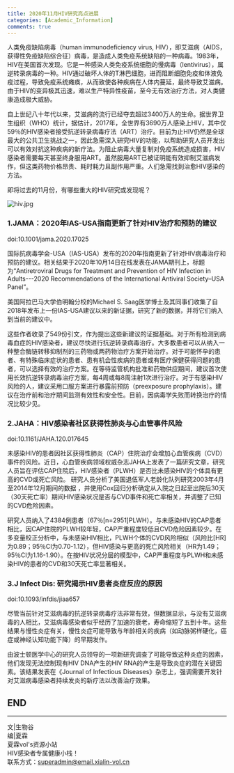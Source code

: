 ```yaml
---
title: 2020年11月HIV研究亮点进展
categories: [Academic_Information]
comments: true
---
```


人类免疫缺陷病毒（human immunodeficiency virus, HIV），即艾滋病（AIDS，获得性免疫缺陷综合征）病毒，是造成人类免疫系统缺陷的一种病毒。1983年，HIV在美国首次发现。它是一种感染人类免疫系统细胞的慢病毒（lentivirus），属逆转录病毒的一种。HIV通过破坏人体的T淋巴细胞，进而阻断细胞免疫和体液免疫过程，导致免疫系统瘫痪，从而致使各种疾病在人体内蔓延，最终导致艾滋病。由于HIV的变异极其迅速，难以生产特异性疫苗，至今无有效治疗方法，对人类健康造成极大威胁。<br>

自上世纪八十年代以来，艾滋病的流行已经夺去超过3400万人的生命。据世界卫生组织（WHO）统计，据估计，2017年，全世界有3690万人感染上HIV，其中仅59％的HIV感染者接受抗逆转录病毒疗法（ART）治疗。目前为止HIV仍然是全球最大的公共卫生挑战之一，因此急需深入研究HIV的功能，以帮助研究人员开发出可以有效对抗这种疾病的新疗法。为阻止病毒大量复制对免疫系统造成损害，HIV感染者需要每天甚至终身服用ART。虽然服用ART已被证明能有效抑制艾滋病发作，但这类药物价格昂贵、耗时耗力且副作用严重。人们急需找到治愈HIV感染的方法。<br>

即将过去的11月份，有哪些重大的HIV研究或发现呢？<br>

![hiv.jpg](https://i.loli.net/2020/11/05/w3OjJoc4UCBuf8p.jpg)

### 1.JAMA：2020年IAS-USA指南更新了针对HIV治疗和预防的建议 <br>
doi:10.1001/jama.2020.17025 <br>

国际抗病毒学会-USA（IAS-USA）发布的2020年指南更新了针对HIV病毒治疗和预防的建议。相关结果于2020年10月14日在线发表在JAMA期刊上，标题为“Antiretroviral Drugs for Treatment and Prevention of HIV Infection in Adults---2020 Recommendations of the International Antiviral Society–USA Panel”。

美国阿拉巴马大学伯明翰分校的Michael S. Saag医学博士及其同事们收集了自2018年发布上一份IAS-USA建议以来的新证据，研究了新的数据，并将它们纳入到当前的建议中。

这些作者收录了549份引文，作为提出这些新建议的证据基础。对于所有检测到病毒血症的HIV感染者，建议尽快进行抗逆转录病毒治疗。大多数患者可以从纳入一种整合酶链转移抑制剂的三药物或两药物治疗方案开始治疗。对于可能怀孕的患者、有特殊临床症状的患者、患有机会性疾病的患者或有医疗保健获得问题的患者，可以选择有效的治疗方案。在等待监管机构批准和药物供应期间，建议首次使用长效抗逆转录病毒治疗方案，每4周或每8周注射1次进行治疗。对于有感染HIV风险的人，建议采用口服方案进行暴露前预防（preexposure prophylaxis）。建议在治疗前和治疗期间监测有效性和安全性。目前，因病毒学失败而转换治疗的情况比较少见。

### 2.JAHA：HIV感染者社区获得性肺炎与心血管事件风险<br>
doi:10.1161/JAHA.120.017645

未感染HIV的患者因社区获得性肺炎（CAP）住院治疗会增加心血管疾病（CVD）事件的风险。近日，心血管疾病领域权威杂志JAHA上发表了一篇研究文章，研究人员旨在评估CAP住院后，HIV感染者（PLWH）是否比未感染HIV的个体具有更高的CVD或死亡风险。 研究人员分析了美国退伍军人老龄化队列研究2003年4月至2014年12月期间的数据 ，并使用Cox回归分析确定从入院之日起至出院后30天（30天死亡率）期间HIV感染状况是否与CVD事件和死亡率相关，并调整了已知的CVD危险因素。

研究人员纳入了4384例患者（67％[n=2951]PLWH）。与未感染HIV的CAP患者相比，因CAP住院的PLWH较年轻，CAP严重程度较低且CVD危险因素较少。在多变量校正分析中，与未感染HIV相比，PLWH个体的CVD风险相似（风险比[HR]为0.89；95％CI为0.70-1.12），但HIV感染与更高的死亡风险相关（HR为1.49；95％CI为1.16-1.90）。在按HIV状况分层的模型中，CAP严重程度与PLWH和未感染HIV的患者的CVD和30天死亡率显著相关。

### 3.J Infect Dis: 研究揭示HIV患者炎症反应的原因<br>
doi:10.1093/infdis/jiaa657

尽管当前针对艾滋病毒的抗逆转录病毒疗法非常有效，但数据显示，与没有艾滋病毒的人相比，艾滋病毒感染者似乎经历了加速的衰老，寿命缩短了五到十年。这些结果与慢性炎症有关，慢性炎症可能导致与年龄相关的疾病（如动脉粥样硬化，癌症或神经认知功能下降）的早期发作。

由波士顿医学中心的研究人员领导的一项新研究调查了可能导致这种炎症的因素，他们发现无法控制现有HIV DNA产生的HIV RNA的产生是导致炎症的潜在关键因素。该结果发表在《Journal of Infectious Diseases》杂志上，强调需要开发针对艾滋病毒感染者持续发炎的新疗法以改善治疗效果。


END<br>
---

---
文|生物谷<br>
编|夏霖<br>
夏霖vol's资源小站<br>
HIV感染者专属健康小栈！<br>
联系方式：superadmin@email.xialin-vol.cn
